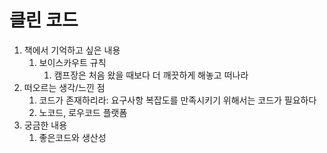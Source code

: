 # 클린 코드

1. 책에서 기억하고 싶은 내용
   1. 보이스카우트 규칙
      1. 캠프장은 처음 왔을 때보다 더 깨끗하게 해놓고 떠나라
2. 떠오르는 생각/느낀 점
   1. 코드가 존재하리라: 요구사항 복잡도를 만족시키기 위해서는 코드가 필요하다
   2. 노코드, 로우코드 플랫폼
3. 궁금한 내용
   1. 좋은코드와 생산성
